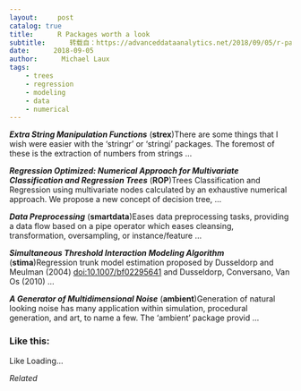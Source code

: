 ```yaml
---
layout:     post
catalog: true
title:      R Packages worth a look
subtitle:      转载自：https://advanceddataanalytics.net/2018/09/05/r-packages-worth-a-look-1264/
date:      2018-09-05
author:      Michael Laux
tags:
    - trees
    - regression
    - modeling
    - data
    - numerical
---
```


***Extra String Manipulation Functions*** (**strex**)There are some things that I wish were easier with the ‘stringr’ or ‘stringi’ packages. The foremost of these is the extraction of numbers from strings …

***Regression Optimized: Numerical Approach for Multivariate Classification and Regression Trees*** (**ROP**)Trees Classification and Regression using multivariate nodes calculated by an exhaustive numerical approach. We propose a new concept of decision tree, …

***Data Preprocessing*** (**smartdata**)Eases data preprocessing tasks, providing a data flow based on a pipe operator which eases cleansing, transformation, oversampling, or instance/feature …

***Simultaneous Threshold Interaction Modeling Algorithm*** (**stima**)Regression trunk model estimation proposed by Dusseldorp and Meulman (2004) <doi:10.1007/bf02295641> and Dusseldorp, Conversano, Van Os (2010)  …

***A Generator of Multidimensional Noise*** (**ambient**)Generation of natural looking noise has many application within simulation, procedural generation, and art, to name a few. The ‘ambient’ package provid …





### Like this:

Like Loading...


*Related*

